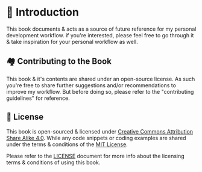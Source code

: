 # 🧍 Introduction

This book documents & acts as a source of future reference for my personal development workflow. if you're interested, please feel free to go through it & take inspiration for your personal workflow as well.

## 🏘️ Contributing to the Book

This book & it's contents are shared under an open-source license. As such you're free to share further suggestions and/or recommendations to improve my workflow. But before doing so, please refer to the "contributing guidelines" for reference.

## 📄 License

This book is open-sourced & licensed under [Creative Commons Attribution Share Alike 4.0](https://spdx.org/licenses/CC-BY-SA-4.0.html). While any code snippets or coding examples are shared under the terms & conditions of the [MIT License](https://spdx.org/licenses/MIT.html).

Please refer to the [LICENSE](./LICENSE) document for more info about the licensing terms & conditions of using this book.
